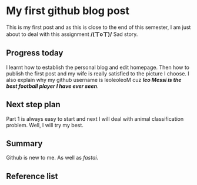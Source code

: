 # My first github blog post

This is my first post and as this is close to the end of this semester, I am just about to deal with this assignment **/(ㄒoㄒ)/** Sad story.
## Progress today
I learnt how to establish the personal blog and edit homepage. Then how to publish the first post and my wife is really satisfied to the picture I choose.
I also explain why my github username is leoleoleoM cuz ***leo Messi is the best football player I have ever seen***.
## Next step plan
Part 1 is always easy to start and next I will deal with animal classification problem. Well, I will try my best.
## Summary
Github is new to me. As well as *fastai*. 
## Reference list
